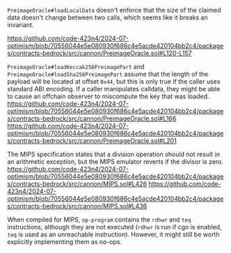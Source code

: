 `PreimageOracle#loadLocalData` doesn't enforce that the size of the claimed data doesn't change between two calls, which seems like it breaks an invariant.

https://github.com/code-423n4/2024-07-optimism/blob/70556044e5e080930f686c4e5acde420104bb2c4/packages/contracts-bedrock/src/cannon/PreimageOracle.sol#L120-L157

`PreimageOracle#loadKeccak256PreimagePart` and `PreimageOracle#loadSha256PreimagePart` assume that the length of the payload will be located at offset `0x44`, but this is only true if the caller uses standard ABI encoding. If a caller manipulates calldata, they might be able to cause an offchain observer to miscompute the key that was loaded.
https://github.com/code-423n4/2024-07-optimism/blob/70556044e5e080930f686c4e5acde420104bb2c4/packages/contracts-bedrock/src/cannon/PreimageOracle.sol#L166
https://github.com/code-423n4/2024-07-optimism/blob/70556044e5e080930f686c4e5acde420104bb2c4/packages/contracts-bedrock/src/cannon/PreimageOracle.sol#L201

The MIPS specification states that a division operation should not result in an arithmetic exception, but the MIPS emulator reverts if the divisor is zero.
https://github.com/code-423n4/2024-07-optimism/blob/70556044e5e080930f686c4e5acde420104bb2c4/packages/contracts-bedrock/src/cannon/MIPS.sol#L426
https://github.com/code-423n4/2024-07-optimism/blob/70556044e5e080930f686c4e5acde420104bb2c4/packages/contracts-bedrock/src/cannon/MIPS.sol#L436

When compiled for MIPS, `op-program` contains the `rdhwr` and `teq` instructions, although they are not executed (`rdhwr` is run if cgo is enabled, `teq` is used as an unreachable instruction). However, it might still be worth explicitly implementing them as no-ops.